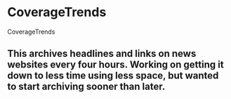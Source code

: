 # CoverageTrends
CoverageTrends

## This archives headlines and links on news websites every four hours. Working on getting it down to less time using less space, but wanted to start archiving sooner than later.

